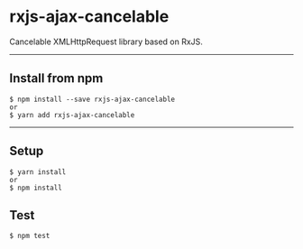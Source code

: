 # rxjs-ajax-cancelable
Cancelable XMLHttpRequest library based on RxJS.

---

## Install from npm
```
$ npm install --save rxjs-ajax-cancelable
or
$ yarn add rxjs-ajax-cancelable
```

---

## Setup
```
$ yarn install
or
$ npm install
```

## Test
```
$ npm test
```
